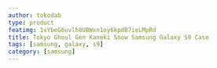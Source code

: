 ```yaml
---
author: tokodab
type: product
featimg: 1vYbeG6uvlh8UBWxn1oy6kpdB7ieLMpRd
title: Tokyo Ghoul Gen Kaneki Snow Samsung Galaxy S9 Case
tags: [samsung, galaxy, s9]
category: [samsung]
---
```

